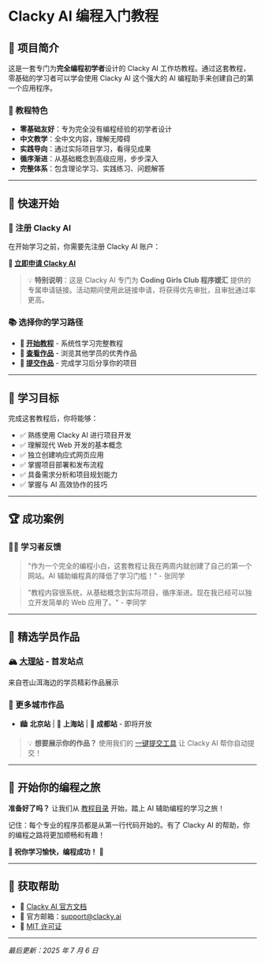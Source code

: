 # Clacky AI 编程入门教程

## 🌟 项目简介

这是一套专门为**完全编程初学者**设计的 Clacky AI 工作坊教程。通过这套教程，零基础的学习者可以学会使用 Clacky AI 这个强大的 AI 编程助手来创建自己的第一个应用程序。

### 🎯 教程特色

- **零基础友好**：专为完全没有编程经验的初学者设计
- **中文教学**：全中文内容，理解无障碍
- **实践导向**：通过实际项目学习，看得见成果
- **循序渐进**：从基础概念到高级应用，步步深入
- **完整体系**：包含理论学习、实践练习、问题解答

---

## 🚀 快速开始

### 🎯 注册 Clacky AI

在开始学习之前，你需要先注册 Clacky AI 账户：

**🔗 [立即申请 Clacky AI](https://clacky.ai/beta?source=source_coding_girls_club-medium_community-campaign_beta_launch)**

> 💡 **特别说明**：这是 Clacky AI 专门为 **Coding Girls Club 程序媛汇** 提供的专属申请链接。活动期间使用此链接申请，将获得优先审批，且审批通过率更高。

### 📚 选择你的学习路径

- **📖 [开始教程](tutorial/)** - 系统性学习完整教程
- **🎨 [查看作品](student-works/)** - 浏览其他学员的优秀作品
- **🚀 [提交作品](student-works/submit-prompt/)** - 完成学习后分享你的项目

---

## 🎯 学习目标

完成这套教程后，你将能够：

- ✅ 熟练使用 Clacky AI 进行项目开发
- ✅ 理解现代 Web 开发的基本概念
- ✅ 独立创建响应式网页应用
- ✅ 掌握项目部署和发布流程
- ✅ 具备需求分析和项目规划能力
- ✅ 掌握与 AI 高效协作的技巧

---

## 🏆 成功案例

### 👨‍💻 学习者反馈

> "作为一个完全的编程小白，这套教程让我在两周内就创建了自己的第一个网站。AI 辅助编程真的降低了学习门槛！" - 张同学

> "教程内容很系统，从基础概念到实际项目，循序渐进。现在我已经可以独立开发简单的 Web 应用了。" - 李同学

---

## 🎨 精选学员作品

### 🏔️ [大理站](student-works/dali/) - 首发站点

来自苍山洱海边的学员精彩作品展示

### 🌟 更多城市作品

- 🏙️ **北京站** | 🏢 **上海站** | 🌸 **成都站** - 即将开放

> 💡 **想要展示你的作品？** 使用我们的 [一键提交工具](student-works/submit-prompt/) 让 Clacky AI 帮你自动提交！

---

## 🚀 开始你的编程之旅

**准备好了吗？** 让我们从 [教程目录](tutorial/) 开始，踏上 AI 辅助编程的学习之旅！

记住：每个专业的程序员都是从第一行代码开始的。有了 Clacky AI 的帮助，你的编程之路将更加顺畅和有趣！

**🌟 祝你学习愉快，编程成功！** 🎉

---

## 🤝 获取帮助

- 📖 [Clacky AI 官方文档](https://docs.clacky.ai)
- 📧 官方邮箱：support@clacky.ai
- 📄 [MIT 许可证](https://github.com/CodingGirlsClub/ai-clacky-workshop-tutorial/blob/main/LICENSE)

---

_最后更新：2025 年 7 月 6 日_
